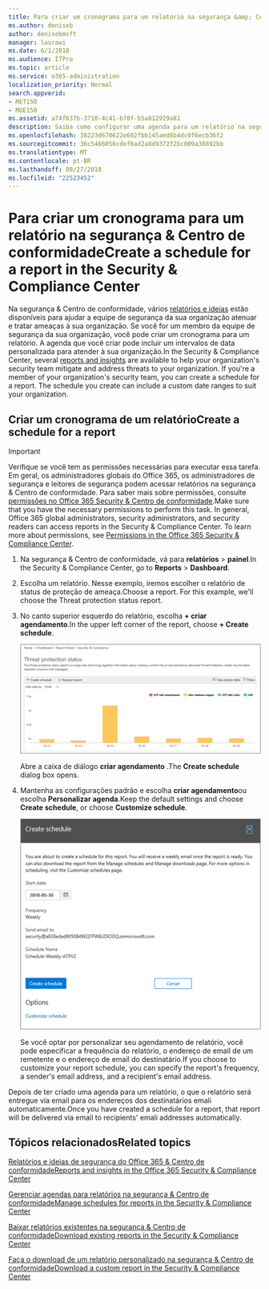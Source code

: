 ```yaml
---
title: Para criar um cronograma para um relatório na segurança &amp; Centro de conformidade
ms.author: deniseb
author: denisebmsft
manager: laurawi
ms.date: 6/1/2018
ms.audience: ITPro
ms.topic: article
ms.service: o365-administration
localization_priority: Normal
search.appverid:
- MET150
- MOE150
ms.assetid: a74f637b-3710-4c41-b70f-b5a812929a81
description: Saiba como configurar uma agenda para um relatório na segurança &amp; Centro de conformidade.
ms.openlocfilehash: 38223d670622e602fbb145aed6b4dc0f6ecb36f2
ms.sourcegitcommit: 36c5466056cdef6ad2a8d9372f2bc009a30892bb
ms.translationtype: MT
ms.contentlocale: pt-BR
ms.lasthandoff: 08/27/2018
ms.locfileid: "22523452"
---
```

# <a name="create-a-schedule-for-a-report-in-the-security-amp-compliance-center"></a><span data-ttu-id="8f186-103">Para criar um cronograma para um relatório na segurança &amp; Centro de conformidade</span><span class="sxs-lookup"><span data-stu-id="8f186-103">Create a schedule for a report in the Security &amp; Compliance Center</span></span>

<span data-ttu-id="8f186-p101">Na segurança &amp; Centro de conformidade, vários [relatórios e ideias](reports-and-insights-in-security-and-compliance.md) estão disponíveis para ajudar a equipe de segurança da sua organização atenuar e tratar ameaças à sua organização. Se você for um membro da equipe de segurança da sua organização, você pode criar um cronograma para um relatório. A agenda que você criar pode incluir um intervalos de data personalizada para atender à sua organização.</span><span class="sxs-lookup"><span data-stu-id="8f186-p101">In the Security &amp; Compliance Center, several [reports and insights](reports-and-insights-in-security-and-compliance.md) are available to help your organization's security team mitigate and address threats to your organization. If you're a member of your organization's security team, you can create a schedule for a report. The schedule you create can include a custom date ranges to suit your organization.</span></span> 
  
## <a name="create-a-schedule-for-a-report"></a><span data-ttu-id="8f186-107">Criar um cronograma de um relatório</span><span class="sxs-lookup"><span data-stu-id="8f186-107">Create a schedule for a report</span></span>

> [!IMPORTANT]
> <span data-ttu-id="8f186-p102">Verifique se você tem as permissões necessárias para executar essa tarefa. Em geral, os administradores globais do Office 365, os administradores de segurança e leitores de segurança podem acessar relatórios na segurança &amp; Centro de conformidade. Para saber mais sobre permissões, consulte [permissões no Office 365 Security &amp; Centro de conformidade](permissions-in-the-security-and-compliance-center.md).</span><span class="sxs-lookup"><span data-stu-id="8f186-p102">Make sure that you have the necessary permissions to perform this task. In general, Office 365 global administrators, security administrators, and security readers can access reports in the Security &amp; Compliance Center. To learn more about permissions, see [Permissions in the Office 365 Security &amp; Compliance Center](permissions-in-the-security-and-compliance-center.md).</span></span>
  
1. <span data-ttu-id="8f186-111">Na segurança &amp; Centro de conformidade, vá para **relatórios** \> **painel**.</span><span class="sxs-lookup"><span data-stu-id="8f186-111">In the Security &amp; Compliance Center, go to **Reports** \> **Dashboard**.</span></span>
    
2. <span data-ttu-id="8f186-p103">Escolha um relatório. Nesse exemplo, iremos escolher o relatório de status de proteção de ameaça.</span><span class="sxs-lookup"><span data-stu-id="8f186-p103">Choose a report. For this example, we'll choose the Threat protection status report.</span></span>
    
3. <span data-ttu-id="8f186-114">No canto superior esquerdo do relatório, escolha **+ criar agendamento**.</span><span class="sxs-lookup"><span data-stu-id="8f186-114">In the upper left corner of the report, choose **+ Create schedule**.</span></span>
    
    ![Você pode criar um cronograma para relatórios na segurança &amp; Centro de conformidade](media/2311327c-14f6-4a17-b604-0c9ff2d485d1.png)
  
    <span data-ttu-id="8f186-116">Abre a caixa de diálogo **criar agendamento** .</span><span class="sxs-lookup"><span data-stu-id="8f186-116">The **Create schedule** dialog box opens.</span></span> 
    
4. <span data-ttu-id="8f186-117">Mantenha as configurações padrão e escolha **criar agendamento**ou escolha **Personalizar agenda**.</span><span class="sxs-lookup"><span data-stu-id="8f186-117">Keep the default settings and choose **Create schedule**, or choose **Customize schedule**.</span></span>
    
    ![Você pode usar as configurações padrão ou personalizar um cronograma de relatório](media/04fac327-8f73-4711-8319-58c11880fd96.png)
  
    <span data-ttu-id="8f186-119">Se você optar por personalizar seu agendamento de relatório, você pode especificar a frequência do relatório, o endereço de email de um remetente e o endereço de email do destinatário.</span><span class="sxs-lookup"><span data-stu-id="8f186-119">If you choose to customize your report schedule, you can specify the report's frequency, a sender's email address, and a recipient's email address.</span></span> 
    
<span data-ttu-id="8f186-120">Depois de ter criado uma agenda para um relatório, o que o relatório será entregue via email para os endereços dos destinatários emali automaticamente.</span><span class="sxs-lookup"><span data-stu-id="8f186-120">Once you have created a schedule for a report, that report will be delivered via email to recipients' emali addresses automatically.</span></span> 
  
## <a name="related-topics"></a><span data-ttu-id="8f186-121">Tópicos relacionados</span><span class="sxs-lookup"><span data-stu-id="8f186-121">Related topics</span></span>

[<span data-ttu-id="8f186-122">Relatórios e ideias de segurança do Office 365 &amp; Centro de conformidade</span><span class="sxs-lookup"><span data-stu-id="8f186-122">Reports and insights in the Office 365 Security &amp; Compliance Center</span></span>](reports-and-insights-in-security-and-compliance.md)
  
[<span data-ttu-id="8f186-123">Gerenciar agendas para relatórios na segurança &amp; Centro de conformidade</span><span class="sxs-lookup"><span data-stu-id="8f186-123">Manage schedules for reports in the Security &amp; Compliance Center</span></span>](manage-schedules-for-multiple-reports.md)
  
[<span data-ttu-id="8f186-124">Baixar relatórios existentes na segurança &amp; Centro de conformidade</span><span class="sxs-lookup"><span data-stu-id="8f186-124">Download existing reports in the Security &amp; Compliance Center</span></span>](download-existing-reports.md)
  
[<span data-ttu-id="8f186-125">Faça o download de um relatório personalizado na segurança &amp; Centro de conformidade</span><span class="sxs-lookup"><span data-stu-id="8f186-125">Download a custom report in the Security &amp; Compliance Center</span></span>](set-up-and-download-a-custom-report.md)
  

